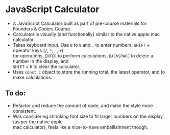 # JavaScript Calculator  
 - A JavaScript Calculator built as part of pre-course materials for Founders &amp; Coders Course.  
 - Calculator is visually (and functionally) similar to the native apple mac calculator.
 - Takes keyboard input. Use `0` to `9` and `.` to enter numbers, `SHIFT` + operator keys (`/`, `*`, `-`, `+`)  
  for operations, `ENTER` to perform calculations, `BACKSPACE` to delete a number in the display, and  
  `SHIFT` + `R` to clear the calculator.
 - Uses `const c` object to store the running total, the latest operator, and to make calculations. 

## To do:
 - Refactor and reduce the amount of code, and make the style more consistent.
 - Was considering shrinking font size to fit larger numbers on the display (as per the native apple  
 mac calculator), feels like a nice-to-have embellishment though.
